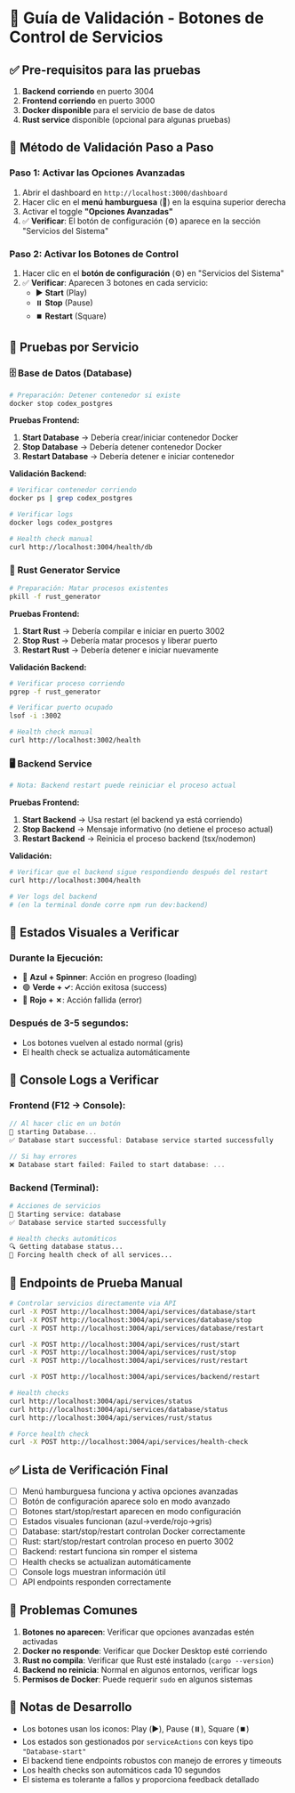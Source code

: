 # 🧪 Guía de Validación - Botones de Control de Servicios

## ✅ Pre-requisitos para las pruebas

1. **Backend corriendo** en puerto 3004
2. **Frontend corriendo** en puerto 3000  
3. **Docker disponible** para el servicio de base de datos
4. **Rust service** disponible (opcional para algunas pruebas)

## 🎯 Método de Validación Paso a Paso

### Paso 1: Activar las Opciones Avanzadas
1. Abrir el dashboard en `http://localhost:3000/dashboard`
2. Hacer clic en el **menú hamburguesa** (🍔) en la esquina superior derecha
3. Activar el toggle **"Opciones Avanzadas"**
4. ✅ **Verificar**: El botón de configuración (⚙️) aparece en la sección "Servicios del Sistema"

### Paso 2: Activar los Botones de Control
1. Hacer clic en el **botón de configuración** (⚙️) en "Servicios del Sistema"
2. ✅ **Verificar**: Aparecen 3 botones en cada servicio:
   - ▶️ **Start** (Play)
   - ⏸️ **Stop** (Pause) 
   - ⏹️ **Restart** (Square)

## 🧪 Pruebas por Servicio

### 🗄️ Base de Datos (Database)
```bash
# Preparación: Detener contenedor si existe
docker stop codex_postgres
```

**Pruebas Frontend:**
1. **Start Database** → Debería crear/iniciar contenedor Docker
2. **Stop Database** → Debería detener contenedor Docker  
3. **Restart Database** → Debería detener e iniciar contenedor

**Validación Backend:**
```bash
# Verificar contenedor corriendo
docker ps | grep codex_postgres

# Verificar logs
docker logs codex_postgres

# Health check manual
curl http://localhost:3004/health/db
```

### 🦀 Rust Generator Service  
```bash
# Preparación: Matar procesos existentes
pkill -f rust_generator
```

**Pruebas Frontend:**
1. **Start Rust** → Debería compilar e iniciar en puerto 3002
2. **Stop Rust** → Debería matar procesos y liberar puerto
3. **Restart Rust** → Debería detener e iniciar nuevamente

**Validación Backend:**
```bash
# Verificar proceso corriendo
pgrep -f rust_generator

# Verificar puerto ocupado
lsof -i :3002

# Health check manual
curl http://localhost:3002/health
```

### 🖥️ Backend Service
```bash
# Nota: Backend restart puede reiniciar el proceso actual
```

**Pruebas Frontend:**
1. **Start Backend** → Usa restart (el backend ya está corriendo)
2. **Stop Backend** → Mensaje informativo (no detiene el proceso actual)
3. **Restart Backend** → Reinicia el proceso backend (tsx/nodemon)

**Validación:**
```bash
# Verificar que el backend sigue respondiendo después del restart
curl http://localhost:3004/health

# Ver logs del backend
# (en la terminal donde corre npm run dev:backend)
```

## 🎨 Estados Visuales a Verificar

### Durante la Ejecución:
- 🔵 **Azul + Spinner**: Acción en progreso (loading)
- 🟢 **Verde + ✓**: Acción exitosa (success)  
- 🔴 **Rojo + ✗**: Acción fallida (error)

### Después de 3-5 segundos:
- Los botones vuelven al estado normal (gris)
- El health check se actualiza automáticamente

## 🐛 Console Logs a Verificar

### Frontend (F12 → Console):
```javascript
// Al hacer clic en un botón
🔧 starting Database...
✅ Database start successful: Database service started successfully

// Si hay errores  
❌ Database start failed: Failed to start database: ...
```

### Backend (Terminal):
```bash
# Acciones de servicios
🔧 Starting service: database
✅ Database service started successfully

# Health checks automáticos
🔍 Getting database status...
🏥 Forcing health check of all services...
```

## 🎯 Endpoints de Prueba Manual

```bash
# Controlar servicios directamente via API
curl -X POST http://localhost:3004/api/services/database/start
curl -X POST http://localhost:3004/api/services/database/stop  
curl -X POST http://localhost:3004/api/services/database/restart

curl -X POST http://localhost:3004/api/services/rust/start
curl -X POST http://localhost:3004/api/services/rust/stop
curl -X POST http://localhost:3004/api/services/rust/restart

curl -X POST http://localhost:3004/api/services/backend/restart

# Health checks
curl http://localhost:3004/api/services/status
curl http://localhost:3004/api/services/database/status
curl http://localhost:3004/api/services/rust/status

# Force health check  
curl -X POST http://localhost:3004/api/services/health-check
```

## ✅ Lista de Verificación Final

- [ ] Menú hamburguesa funciona y activa opciones avanzadas
- [ ] Botón de configuración aparece solo en modo avanzado
- [ ] Botones start/stop/restart aparecen en modo configuración
- [ ] Estados visuales funcionan (azul→verde/rojo→gris)
- [ ] Database: start/stop/restart controlan Docker correctamente
- [ ] Rust: start/stop/restart controlan proceso en puerto 3002
- [ ] Backend: restart funciona sin romper el sistema
- [ ] Health checks se actualizan automáticamente
- [ ] Console logs muestran información útil
- [ ] API endpoints responden correctamente

## 🚨 Problemas Comunes

1. **Botones no aparecen**: Verificar que opciones avanzadas estén activadas
2. **Docker no responde**: Verificar que Docker Desktop esté corriendo
3. **Rust no compila**: Verificar que Rust esté instalado (`cargo --version`)
4. **Backend no reinicia**: Normal en algunos entornos, verificar logs
5. **Permisos de Docker**: Puede requerir `sudo` en algunos sistemas

## 📝 Notas de Desarrollo

- Los botones usan los iconos: Play (▶️), Pause (⏸️), Square (⏹️)
- Los estados son gestionados por `serviceActions` con keys tipo `"Database-start"`
- El backend tiene endpoints robustos con manejo de errores y timeouts
- Los health checks son automáticos cada 10 segundos
- El sistema es tolerante a fallos y proporciona feedback detallado 